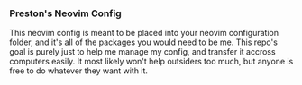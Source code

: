 ### Preston's Neovim Config
This neovim config is meant to be placed into your neovim configuration folder, and it's all of the packages you would need to be me.
This repo's goal is purely just to help me manage my config, and transfer it accross computers easily. 
It most likely won't help outsiders too much, but anyone is free to do whatever they want with it.
